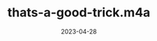 ---
title: "thats-a-good-trick.m4a"
type: spoken
spoken: "/assets/spoken/thats-a-good-trick.m4a/thats-a-good-trick.m4a"
date: 2023-04-28
tags:
  - spoken
---